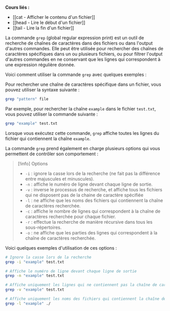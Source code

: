 **Cours liés :**
- [[cat - Afficher le contenu d'un fichier]]
- [[head - Lire le début d'un fichier]]
- [[tail - Lire la fin d'un fichier]]

La commande `grep` (global regular expression print) est un outil de recherche de chaînes de caractères dans des fichiers ou dans l'output d'autres commandes. Elle peut être utilisée pour rechercher des chaînes de caractères spécifiques dans un ou plusieurs fichiers, ou pour filtrer l'output d'autres commandes en ne conservant que les lignes qui correspondent à une expression régulière donnée.

Voici comment utiliser la commande `grep` avec quelques exemples :

Pour rechercher une chaîne de caractères spécifique dans un fichier, vous pouvez utiliser la syntaxe suivante :

```bash
grep "pattern" file
```

Par exemple, pour rechercher la chaîne `example` dans le fichier `test.txt`, vous pouvez utiliser la commande suivante :

```bash
grep "example" test.txt
```

Lorsque vous exécutez cette commande, `grep` affiche toutes les lignes du fichier qui contiennent la chaîne `example`.

La commande `grep` prend également en charge plusieurs options qui vous permettent de contrôler son comportement :

> [!info] Options
> -   `-i` : ignore la casse lors de la recherche (ne fait pas la différence entre majuscules et minuscules). 
> -   `-n` : affiche le numéro de ligne devant chaque ligne de sortie.
> -   `-v` : inverse le processus de recherche, et affiche tous les fichiers qui ne disposent pas de la chaine de caractère spécifiée
> -  `-l` : ne affiche que les noms des fichiers qui contiennent la chaîne de caractères recherchée.
> -   `-c` : affiche le nombre de lignes qui correspondent à la chaîne de caractères recherchée pour chaque fichier.
> -   `-r` : effectue la recherche de manière récursive dans tous les sous-répertoires.
> -   `-o` : ne affiche que les parties des lignes qui correspondent à la chaîne de caractères recherchée.

Voici quelques exemples d'utilisation de ces options :

```bash
# Ignore la casse lors de la recherche
grep -i "example" test.txt

# Affiche le numéro de ligne devant chaque ligne de sortie
grep -n "example" test.txt

# Affiche uniquement les lignes qui ne contiennent pas la chaîne de caractères recherchée
grep -v "example" test.txt

# Affiche uniquement les noms des fichiers qui contiennent la chaîne de caractères recherchée
grep -l "example" ./
```

